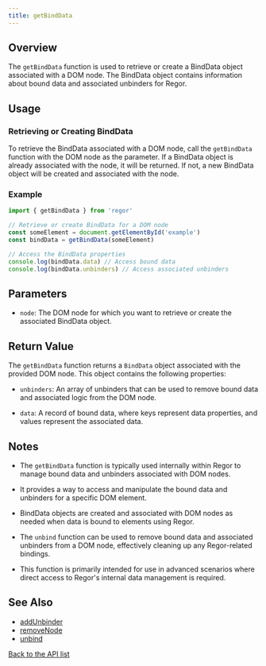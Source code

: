 ```yaml
---
title: getBindData
---
```



## Overview

The `getBindData` function is used to retrieve or create a BindData object associated with a DOM node. The BindData object contains information about bound data and associated unbinders for Regor.

## Usage

### Retrieving or Creating BindData

To retrieve the BindData associated with a DOM node, call the `getBindData` function with the DOM node as the parameter. If a BindData object is already associated with the node, it will be returned. If not, a new BindData object will be created and associated with the node.

### Example

```javascript
import { getBindData } from 'regor'

// Retrieve or create BindData for a DOM node
const someElement = document.getElementById('example')
const bindData = getBindData(someElement)

// Access the BindData properties
console.log(bindData.data) // Access bound data
console.log(bindData.unbinders) // Access associated unbinders
```

## Parameters

- `node`: The DOM node for which you want to retrieve or create the associated BindData object.

## Return Value

The `getBindData` function returns a `BindData` object associated with the provided DOM node. This object contains the following properties:

- `unbinders`: An array of unbinders that can be used to remove bound data and associated logic from the DOM node.

- `data`: A record of bound data, where keys represent data properties, and values represent the associated data.

## Notes

- The `getBindData` function is typically used internally within Regor to manage bound data and unbinders associated with DOM nodes.

- It provides a way to access and manipulate the bound data and unbinders for a specific DOM element.

- BindData objects are created and associated with DOM nodes as needed when data is bound to elements using Regor.

- The `unbind` function can be used to remove bound data and associated unbinders from a DOM node, effectively cleaning up any Regor-related bindings.

- This function is primarily intended for use in advanced scenarios where direct access to Regor's internal data management is required.

## See Also

- [addUnbinder](addUnbinder.md)
- [removeNode](removeNode.md)
- [unbind](unbind.md)

[Back to the API list](regor-api.md)
